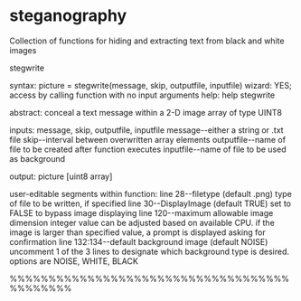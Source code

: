 # steganography
Collection of functions for hiding and extracting text from black and white images

stegwrite

syntax:   picture = stegwrite(message, skip, outputfile, inputfile)
wizard:   YES; access by calling function with no input arguments
help:     help stegwrite

abstract: conceal a text message within a 2-D image array of type UINT8
  
inputs: message, skip, outputfile, inputfile
message--either a string or .txt file
skip--interval between overwritten array elements
outputfile--name of file to be created after function executes
inputfile--name of file to be used as background
      
output: picture [uint8 array]

user-editable segments within function:
line 28--filetype (default .png)
type of file to be written, if specified
line 30--DisplayImage (default TRUE)
set to FALSE to bypass image displaying
line 120--maximum allowable image dimension
integer value can be adjusted based on available CPU.
if the image is larger than specified value, a prompt is displayed asking for confirmation
line 132:134--default background image (default NOISE)
uncomment 1 of the 3 lines to designate which background type is desired.
options are NOISE, WHITE, BLACK

%%%%%%%%%%%%%%%%%%%%%%%%%%%%%%%%%%%%%%%%%%%%


